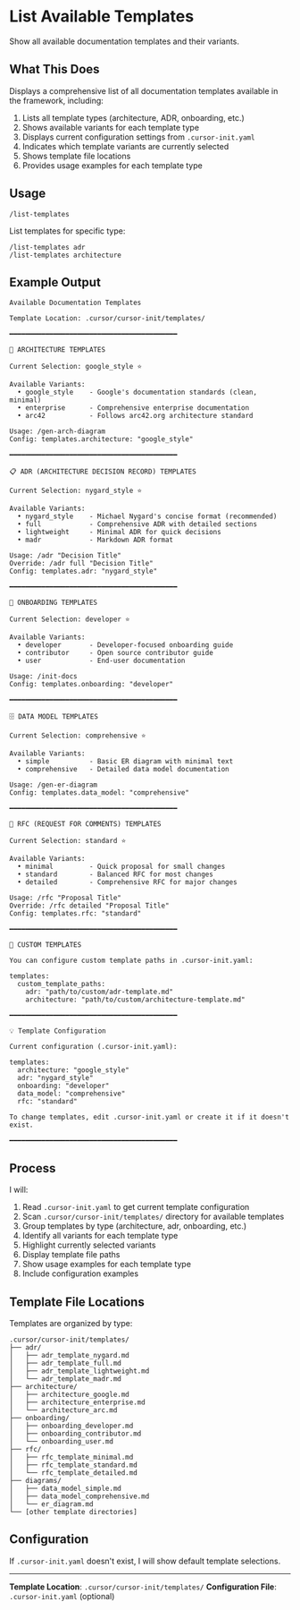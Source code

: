 # List Available Templates

Show all available documentation templates and their variants.

## What This Does

Displays a comprehensive list of all documentation templates available in the framework, including:

1. Lists all template types (architecture, ADR, onboarding, etc.)
2. Shows available variants for each template type
3. Displays current configuration settings from `.cursor-init.yaml`
4. Indicates which template variants are currently selected
5. Shows template file locations
6. Provides usage examples for each template type

## Usage

```
/list-templates
```

List templates for specific type:
```
/list-templates adr
/list-templates architecture
```

## Example Output

```
Available Documentation Templates

Template Location: .cursor/cursor-init/templates/

━━━━━━━━━━━━━━━━━━━━━━━━━━━━━━━━━━━━━━━━━━

📐 ARCHITECTURE TEMPLATES

Current Selection: google_style ⭐

Available Variants:
  • google_style    - Google's documentation standards (clean, minimal)
  • enterprise      - Comprehensive enterprise documentation
  • arc42           - Follows arc42.org architecture standard

Usage: /gen-arch-diagram
Config: templates.architecture: "google_style"

━━━━━━━━━━━━━━━━━━━━━━━━━━━━━━━━━━━━━━━━━━

📋 ADR (ARCHITECTURE DECISION RECORD) TEMPLATES

Current Selection: nygard_style ⭐

Available Variants:
  • nygard_style    - Michael Nygard's concise format (recommended)
  • full            - Comprehensive ADR with detailed sections
  • lightweight     - Minimal ADR for quick decisions
  • madr            - Markdown ADR format

Usage: /adr "Decision Title"
Override: /adr full "Decision Title"
Config: templates.adr: "nygard_style"

━━━━━━━━━━━━━━━━━━━━━━━━━━━━━━━━━━━━━━━━━━

👥 ONBOARDING TEMPLATES

Current Selection: developer ⭐

Available Variants:
  • developer       - Developer-focused onboarding guide
  • contributor     - Open source contributor guide
  • user            - End-user documentation

Usage: /init-docs
Config: templates.onboarding: "developer"

━━━━━━━━━━━━━━━━━━━━━━━━━━━━━━━━━━━━━━━━━━

🗄️ DATA MODEL TEMPLATES

Current Selection: comprehensive ⭐

Available Variants:
  • simple          - Basic ER diagram with minimal text
  • comprehensive   - Detailed data model documentation

Usage: /gen-er-diagram
Config: templates.data_model: "comprehensive"

━━━━━━━━━━━━━━━━━━━━━━━━━━━━━━━━━━━━━━━━━━

📝 RFC (REQUEST FOR COMMENTS) TEMPLATES

Current Selection: standard ⭐

Available Variants:
  • minimal         - Quick proposal for small changes
  • standard        - Balanced RFC for most changes
  • detailed        - Comprehensive RFC for major changes

Usage: /rfc "Proposal Title"
Override: /rfc detailed "Proposal Title"
Config: templates.rfc: "standard"

━━━━━━━━━━━━━━━━━━━━━━━━━━━━━━━━━━━━━━━━━━

🔧 CUSTOM TEMPLATES

You can configure custom template paths in .cursor-init.yaml:

templates:
  custom_template_paths:
    adr: "path/to/custom/adr-template.md"
    architecture: "path/to/custom/architecture-template.md"

━━━━━━━━━━━━━━━━━━━━━━━━━━━━━━━━━━━━━━━━━━

💡 Template Configuration

Current configuration (.cursor-init.yaml):

templates:
  architecture: "google_style"
  adr: "nygard_style"
  onboarding: "developer"
  data_model: "comprehensive"
  rfc: "standard"

To change templates, edit .cursor-init.yaml or create it if it doesn't exist.

━━━━━━━━━━━━━━━━━━━━━━━━━━━━━━━━━━━━━━━━━━
```

## Process

I will:
1. Read `.cursor-init.yaml` to get current template configuration
2. Scan `.cursor/cursor-init/templates/` directory for available templates
3. Group templates by type (architecture, adr, onboarding, etc.)
4. Identify all variants for each template type
5. Highlight currently selected variants
6. Display template file paths
7. Show usage examples for each template type
8. Include configuration examples

## Template File Locations

Templates are organized by type:

```
.cursor/cursor-init/templates/
├── adr/
│   ├── adr_template_nygard.md
│   ├── adr_template_full.md
│   ├── adr_template_lightweight.md
│   └── adr_template_madr.md
├── architecture/
│   ├── architecture_google.md
│   ├── architecture_enterprise.md
│   └── architecture_arc.md
├── onboarding/
│   ├── onboarding_developer.md
│   ├── onboarding_contributor.md
│   └── onboarding_user.md
├── rfc/
│   ├── rfc_template_minimal.md
│   ├── rfc_template_standard.md
│   └── rfc_template_detailed.md
├── diagrams/
│   ├── data_model_simple.md
│   ├── data_model_comprehensive.md
│   └── er_diagram.md
└── [other template directories]
```

## Configuration

If `.cursor-init.yaml` doesn't exist, I will show default template selections.

---

**Template Location**: `.cursor/cursor-init/templates/`
**Configuration File**: `.cursor-init.yaml` (optional)
